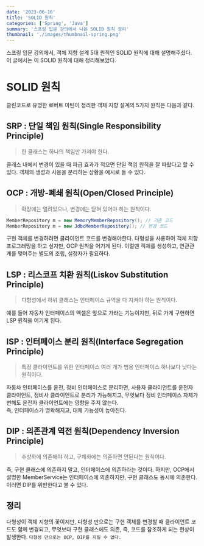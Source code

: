 ```yaml
---
date: '2023-06-16'
title: 'SOLID 원칙'
categories: ['Spring', 'Java']
summary: '스프링 입문 강의에서 나온 SOLID 원칙 정리'
thumbnail: './images/thumbnail-spring.png'
---
```


스프링 입문 강의에서, 객체 지향 설계 5대 원칙인 SOLID 원칙에 대해 설명해주셨다. 이 글에서는 이 SOLID 원칙에 대해 정리해보았다.

# SOLID 원칙

클린코드로 유명한 로버트 마틴이 정리한 객체 지향 설계의 5가지 원칙은 다음과 같다.

## SRP : 단일 책임 원칙(Single Responsibility Principle)

> 한 클래스는 하나의 책임만 가져야 한다.

클래스 내에서 변경이 있을 때 파급 효과가 적으면 단일 책임 원칙을 잘 따랐다고 할 수 있다. 객체의 생성과 사용을 분리하는 상황을 예시로 들 수 있다.

## OCP : 개방-폐쇄 원칙(Open/Closed Principle)

> 확장에는 열려있으나, 변경에는 닫혀 있어야 하는 원칙이다.

```Java
MemberRepository m = new MemoryMemberRepository(); // 기존 코드
MemberRepository m = new JdbcMemberRepository(); // 변경 코드
```

구현 객체를 변경하려면 클라이언트 코드를 변경해야한다. 다형성을 사용하여 객체 지향 프로그래밍을 하고 싶지만, OCP 원칙을 어기게 된다. 이럴땐 객체를 생성하고, 연관관계를 맺어주는 별도의 조립, 설정자가 필요하다.

## LSP : 리스코프 치환 원칙(Liskov Substitution Principle)

> 다형성에서 하위 클래스는 인터페이스 규약을 다 지켜야 하는 원칙이다.

예를 들어 자동차 인터페이스의 엑셀은 앞으로 가라는 기능이지만, 뒤로 가게 구현하면 LSP 원칙을 어기게 된다.

## ISP : 인터페이스 분리 원칙(Interface Segregation Principle)

> 특정 클라이언트를 위한 인터페이스 여러 개가 범용 인터페이스 하나보다 낫다는 원칙이다.

자동차 인터페이스를 운전, 정비 인터페이스로 분리하면, 사용자 클라이언트를 운전자 클라이언트, 정비사 클라이언트로 분리가 가능해지고, 무엇보다 정비 인터페이스 자체가 변해도 운전자 클라이언트에는 영향을 주지 않는다.  
즉, 인터페이스가 명확해지고, 대체 가능성이 높아진다.

## DIP : 의존관계 역전 원칙(Dependency Inversion Principle)

> 추상화에 의존해야 하고, 구체화에는 의존하면 안된다는 원칙이다.

즉, 구현 클래스에 의존하지 말고, 인터페이스에 의존하라는 것이다. 하지만, OCP에서 설명한 MemberService는 인터페이스에 의존하지만, 구현 클래스도 동시에 의존한다. 이러면 DIP를 위반한다고 볼 수 있다.

## 정리

다형성이 객체 지향의 꽃이지만, 다형성 만으로는 구현 객체를 변경할 때 클라이언트 코드도 함께 변경되고, 무엇보다 구현 클래스에도 의존, 즉, 코드를 참조하게 되는 현상이 발생한다. `다형성 만으로는 OCP, DIP를 지킬 수 없다.`
